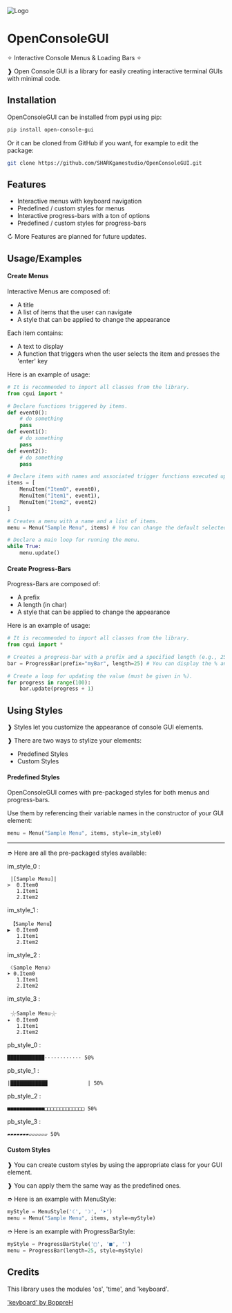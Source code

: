 ![Logo](https://zupimages.net/up/23/02/npog.png)

# OpenConsoleGUI

✧ Interactive Console Menus & Loading Bars ✧

❱ Open Console GUI is a library for easily creating interactive terminal GUIs with minimal code.
## Installation

OpenConsoleGUI can be installed from pypi using pip:
```bash
pip install open-console-gui
```

Or it can be cloned from GitHub if you want, for example to edit the package:
```bash
git clone https://github.com/SHARKgamestudio/OpenConsoleGUI.git
```
## Features

- Interactive menus with keyboard navigation
- Predefined / custom styles for menus
- Interactive progress-bars with a ton of options
- Predefined / custom styles for progress-bars

↻ More Features are planned for future updates.
## Usage/Examples

#### Create Menus
Interactive Menus are composed of:
- A title
- A list of items that the user can navigate
- A style that can be applied to change the appearance

Each item contains:
- A text to display
- A function that triggers when the user selects the item and presses the 'enter' key

Here is an example of usage:
```python
# It is recommended to import all classes from the library.
from cgui import *

# Declare functions triggered by items.
def event0():
    # do something
    pass
def event1():
    # do something
    pass
def event2():
    # do something
    pass

# Declare items with names and associated trigger functions executed upon confirmation events.
items = [
    MenuItem("Item0", event0),
    MenuItem("Item1", event1),
    MenuItem("Item2", event2)
]

# Creates a menu with a name and a list of items.
menu = Menu("Sample Menu", items) # You can change the default selected item and apply styles.

# Declare a main loop for running the menu.
while True:
    menu.update()
```

#### Create Progress-Bars
Progress-Bars are composed of:
- A prefix
- A length (in char)
- A style that can be applied to change the appearance

Here is an example of usage:
```python
# It is recommended to import all classes from the library.
from cgui import *

# Creates a progress-bar with a prefix and a specified length (e.g., 25 characters).
bar = ProgressBar(prefix="myBar", length=25) # You can display the % and apply styles.

# Create a loop for updating the value (must be given in %).
for progress in range(100):
    bar.update(progress + 1)
```
## Using Styles
❱ Styles let you customize the appearance of console GUI elements.

❱ There are two ways to stylize your elements:

- Predefined Styles
- Custom Styles

#### Predefined Styles
OpenConsoleGUI comes with pre-packaged styles for both menus and progress-bars.

Use them by referencing their variable names in the constructor of your GUI element:
```python
menu = Menu("Sample Menu", items, style=im_style0)
```
-- --
➮ Here are all the pre-packaged styles available:

im_style_0 :
```
 |[Sample Menu]|
>  0.Item0
   1.Item1
   2.Item2
```

im_style_1 :
```
 【Sample Menu】
▶  0.Item0
   1.Item1
   2.Item2
```

im_style_2 :
```
 ☾Sample Menu☽
➤ 0.Item0
   1.Item1
   2.Item2
```

im_style_3 :
```
 𓇼Sample Menu𓇼
✦  0.Item0
   1.Item1
   2.Item2
```

pb_style_0 :
```
████████████············ 50%
```

pb_style_1 :
```
|████████████             | 50%
```

pb_style_2 :
```
■■■■■■■■■■■■□□□□□□□□□□□□□ 50%
```

pb_style_3 :
```
▰▰▰▰▰▰▰▱▱▱▱▱▱ 50%
```

#### Custom Styles
❱ You can create custom styles by using the appropriate class for your GUI element.

❱ You can apply them the same way as the predefined ones.

➮ Here is an example with MenuStyle:
```python
myStyle = MenuStyle('☾', '☽', '➤')
menu = Menu("Sample Menu", items, style=myStyle)
```

➮ Here is an example with ProgressBarStyle:
```python
myStyle = ProgressBarStyle('□', '■', '')
menu = ProgressBar(length=25, style=myStyle)
```
## Credits

This library uses the modules 'os', 'time', and 'keyboard'.

['keyboard' by BoppreH](https://pypi.org/project/keyboard/)
